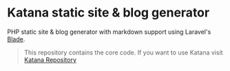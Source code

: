 # Katana static site & blog generator

PHP static site & blog generator with markdown support using Laravel's [Blade](https://laravel.com/docs/5.2/blade).

> This repository contains the core code. If you want to use Katana visit [Katana Repository](https://github.com/themsaid/katana)